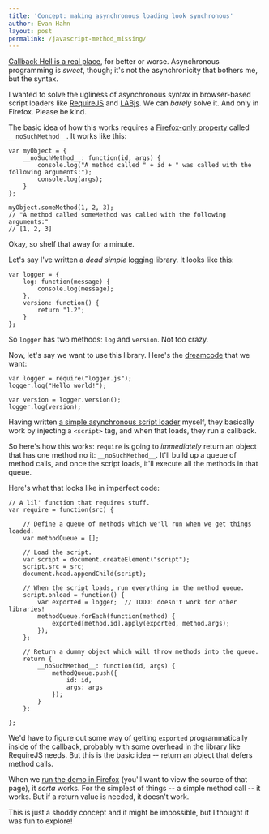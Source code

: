 ```yaml
---
title: 'Concept: making asynchronous loading look synchronous'
author: Evan Hahn
layout: post
permalink: /javascript-method_missing/
---
```

[Callback Hell is a real place](http://callbackhell.com/), for better or worse. Asynchronous programming is _sweet_, though; it's not the asynchronicity that bothers me, but the syntax.

I wanted to solve the ugliness of asynchronous syntax in browser-based script loaders like [RequireJS](http://requirejs.org/) and [LABjs](http://labjs.com/). We can *barely* solve it. And only in Firefox. Please be kind.

The basic idea of how this works requires a [Firefox-only property](https://developer.mozilla.org/en-US/docs/JavaScript/Reference/Global_Objects/Object/noSuchMethod) called `__noSuchMethod__`. It works like this:

    var myObject = {
        __noSuchMethod__: function(id, args) {
            console.log("A method called " + id + " was called with the following arguments:");
            console.log(args);
        }
    };

    myObject.someMethod(1, 2, 3);
    // "A method called someMethod was called with the following arguments:"
    // [1, 2, 3]

Okay, so shelf that away for a minute.

Let's say I've written a _dead simple_ logging library. It looks like this:

    var logger = {
        log: function(message) {
            console.log(message);
        },
        version: function() {
            return "1.2";
        }
    };

So `logger` has two methods: `log` and `version`. Not too crazy.

Now, let's say we want to use this library. Here's the [dreamcode](http://nobackend.org/dreamcode.html) that we want:

    var logger = require("logger.js");
    logger.log("Hello world!");

    var version = logger.version();
    logger.log(version);

Having written [a simple asynchronous script loader](https://github.com/evanhahn/scriptinclude) myself, they basically work by injecting a `<script>` tag, and when that loads, they run a callback.

So here's how this works: `require` is going to _immediately_ return an object that has one method no it: `__noSuchMethod__`. It'll build up a queue of method calls, and once the script loads, it'll execute all the methods in that queue.

Here's what that looks like in imperfect code:

    // A lil' function that requires stuff.
    var require = function(src) {

        // Define a queue of methods which we'll run when we get things loaded.
        var methodQueue = [];

        // Load the script.
        var script = document.createElement("script");
        script.src = src;
        document.head.appendChild(script);

        // When the script loads, run everything in the method queue.
        script.onload = function() {
            var exported = logger;  // TODO: doesn't work for other libraries!
            methodQueue.forEach(function(method) {
                exported[method.id].apply(exported, method.args);
            });
        };

        // Return a dummy object which will throw methods into the queue.
        return {
            __noSuchMethod__: function(id, args) {
                methodQueue.push({
                    id: id,
                    args: args
                });
            }
        };

    };

We'd have to figure out some way of getting `exported` programmatically inside of the callback, probably with some overhead in the library like RequireJS needs. But this is the basic idea -- return an object that defers method calls.

When we [run the demo in Firefox](http://evanhahn.com/wp-content/uploads/2013/05/async/index.html) (you'll want to view the source of that page), it _sorta_ works. For the simplest of things -- a simple method call -- it works. But if a return value is needed, it doesn't work.

This is just a shoddy concept and it might be impossible, but I thought it was fun to explore!
